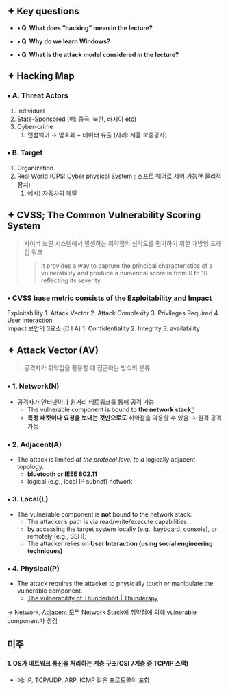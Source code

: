 
## **✦ Key questions**

- **• Q. What does “hacking” mean in the lecture?**

- **• Q. Why do we learn Windows?**

- **• Q. What is the attack model considered in the lecture?**

## **✦ Hacking Map**

### **• A. Threat Actors**

1. Individual
2. State-Sponsored (예: 중국, 북한, 러시아 etc)
3. Cyber-crime
    1. 랜섬웨어 → 암호화 + 데이터 유출 (사례: 서울 보증공사)

### **• B. Target**

1. Organization
2. Real World (CPS: Cyber physical System ; 소프트 웨어로 제어 가능한 물리적 장치)
    1. 예시) 자동차의 페달

## **✦ CVSS; The Common Vulnerability Scoring System**

> 사이버 보안 시스템에서 발생하는 취약점의 심각도를 평가하기 위한 개방형 프레임 워크
> >It provides a way to capture the principal characteristics of a vulnerability and produce a numerical score in from 0 to 10 reflecting its severity.
> 

### **• CVSS base metric consists of the Exploitability and Impact**

<aside>
Exploitability
1. Attack Vector
2. Attack Complexity
3. Privileges Required
4. User Interaction
</aside>

<aside>
Impact
보안의 3요소 (C I A)
1. Confidentiality
2. Integrity
3. availability
</aside>

## **✦ Attack Vector (AV)**

> 공격자가 취약점을 활용할 때 접근하는 방식의 분류
> 

### **• 1. Network(N)**

- 공격자가 인터넷이나 원거리 네트워크를 통해 공격 가능
    - The vulnerable component is bound to **the network stack**[¹⁾](#1-os가-네트워크-통신을-처리하는-계층-구조osi-7계층-중-tcpip-스택)
    - **특정 패킷이나 요청을 보내는 것만으로도** 취약점을 악용할 수 있음 → 원격 공격 가능

### **• 2. Adjacent(A)**

- The attack is limited *at the protocol level to a* logically adjacent topology.
    - **bluetooth or IEEE 802.11**
    - logical (e.g., local IP subnet) network

### **• 3. Local(L)**

- The vulnerable component is **not** bound to the network stack.
    - The attacker’s path is via read/write/execute capabilities.
    - by accessing the target system locally (e.g., keyboard, console), or remotely (e.g., SSH);
    - The attacker relies on **User Interaction (using social engineering techniques)**

### **• 4. Physical(P)**

- The attack requires the attacker to physically touch or manipulate the vulnerable component.
    - [The vulnerability of Thunderbolt | Thunderspy ](https://thunderspy.io/)

→ Network, Adjacent 모두 Network Stack에 취약점에 의해 vulnerable component가 생김


## **미주** 

#### 1. OS가 네트워크 통신을 처리하는 계층 구조(OSI 7계층 중 TCP/IP 스택)
- 예: IP, TCP/UDP, ARP, ICMP 같은 프로토콜이 포함